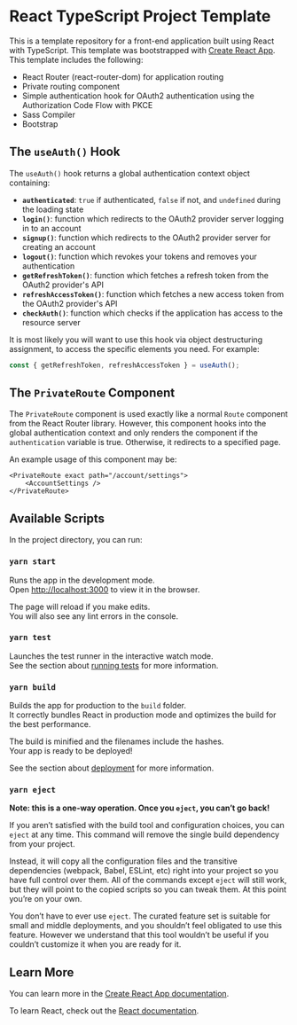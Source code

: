 # React TypeScript Project Template

This is a template repository for a front-end application built using React with TypeScript.
This template was bootstrapped with [Create React App](https://github.com/facebook/create-react-app).
This template includes the following:

* React Router (react-router-dom) for application routing
* Private routing component
* Simple authentication hook for OAuth2 authentication using the Authorization Code Flow with PKCE
* Sass Compiler
* Bootstrap

## The **`useAuth()`** Hook
The `useAuth()` hook returns a global authentication context object containing:

* **`authenticated`**: `true` if authenticated, `false` if not, and `undefined` during the loading state
* **`login()`**: function which redirects to the OAuth2 provider server logging in to an account
* **`signup()`**: function which redirects to the OAuth2 provider server for creating an account
* **`logout()`**: function which revokes your tokens and removes your authentication
* **`getRefreshToken()`**: function which fetches a refresh token from the OAuth2 provider's API
* **`refreshAccessToken()`**: function which fetches a new access token from the OAuth2 provider's API
* **`checkAuth()`**: function which checks if the application has access to the resource server

It is most likely you will want to use this hook via object destructuring assignment, to access the specific elements you need. For example:

```ts
const { getRefreshToken, refreshAccessToken } = useAuth();
```

## The **`PrivateRoute`** Component
The `PrivateRoute` component is used exactly like a normal `Route` component from the React Router library. However, this component hooks into the global authentication context and only renders the component if the `authentication` variable is true. Otherwise, it redirects to a specified page. 

An example usage of this component may be:

```tsx
<PrivateRoute exact path="/account/settings">
    <AccountSettings />
</PrivateRoute>
```

## Available Scripts

In the project directory, you can run:

### `yarn start`

Runs the app in the development mode.\
Open [http://localhost:3000](http://localhost:3000) to view it in the browser.

The page will reload if you make edits.\
You will also see any lint errors in the console.

### `yarn test`

Launches the test runner in the interactive watch mode.\
See the section about [running tests](https://facebook.github.io/create-react-app/docs/running-tests) for more information.

### `yarn build`

Builds the app for production to the `build` folder.\
It correctly bundles React in production mode and optimizes the build for the best performance.

The build is minified and the filenames include the hashes.\
Your app is ready to be deployed!

See the section about [deployment](https://facebook.github.io/create-react-app/docs/deployment) for more information.

### `yarn eject`

**Note: this is a one-way operation. Once you `eject`, you can’t go back!**

If you aren’t satisfied with the build tool and configuration choices, you can `eject` at any time. This command will remove the single build dependency from your project.

Instead, it will copy all the configuration files and the transitive dependencies (webpack, Babel, ESLint, etc) right into your project so you have full control over them. All of the commands except `eject` will still work, but they will point to the copied scripts so you can tweak them. At this point you’re on your own.

You don’t have to ever use `eject`. The curated feature set is suitable for small and middle deployments, and you shouldn’t feel obligated to use this feature. However we understand that this tool wouldn’t be useful if you couldn’t customize it when you are ready for it.

## Learn More

You can learn more in the [Create React App documentation](https://facebook.github.io/create-react-app/docs/getting-started).

To learn React, check out the [React documentation](https://reactjs.org/).
